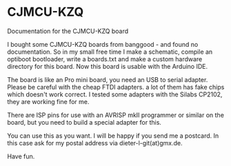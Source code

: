 # CJMCU-KZQ
Documentation for the CJMCU-KZQ board 

I bought some CJMCU-KZQ boards from banggood - and found no documentation.
So in my small free time I make a schematic, compile an optiboot bootloader,
write a boards.txt and make a custom hardware directory for this board.
Now this board is usable with the Arduino IDE.

The board is like an Pro mini board, you need an 
USB to serial adapter.
Please be careful with the cheap FTDI adapters.
a lot of them has fake chips which doesn't work correct.
I tested some adapters with the Silabs CP2102,
they are working fine for me.

There are ISP pins for use with an AVRISP mkII programmer or
similar on the board, but you need to build a special adapter for this.

You can use this as you want.
I will be happy if you send me a postcard.
In this case ask for my postal address 
via dieter-l-git(at)gmx.de.

Have fun.
 

